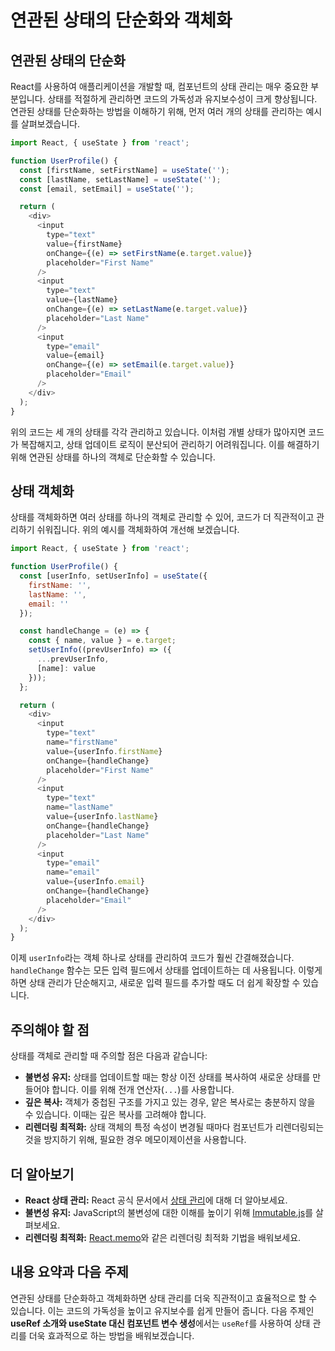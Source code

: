 # 연관된 상태의 단순화와 객체화

## 연관된 상태의 단순화

React를 사용하여 애플리케이션을 개발할 때, 컴포넌트의 상태 관리는 매우 중요한 부분입니다. 상태를 적절하게 관리하면 코드의 가독성과 유지보수성이 크게 향상됩니다. 연관된 상태를 단순화하는 방법을 이해하기 위해, 먼저 여러 개의 상태를 관리하는 예시를 살펴보겠습니다.

```javascript
import React, { useState } from 'react';

function UserProfile() {
  const [firstName, setFirstName] = useState('');
  const [lastName, setLastName] = useState('');
  const [email, setEmail] = useState('');

  return (
    <div>
      <input
        type="text"
        value={firstName}
        onChange={(e) => setFirstName(e.target.value)}
        placeholder="First Name"
      />
      <input
        type="text"
        value={lastName}
        onChange={(e) => setLastName(e.target.value)}
        placeholder="Last Name"
      />
      <input
        type="email"
        value={email}
        onChange={(e) => setEmail(e.target.value)}
        placeholder="Email"
      />
    </div>
  );
}
```

위의 코드는 세 개의 상태를 각각 관리하고 있습니다. 이처럼 개별 상태가 많아지면 코드가 복잡해지고, 상태 업데이트 로직이 분산되어 관리하기 어려워집니다. 이를 해결하기 위해 연관된 상태를 하나의 객체로 단순화할 수 있습니다.

## 상태 객체화

상태를 객체화하면 여러 상태를 하나의 객체로 관리할 수 있어, 코드가 더 직관적이고 관리하기 쉬워집니다. 위의 예시를 객체화하여 개선해 보겠습니다.

```javascript
import React, { useState } from 'react';

function UserProfile() {
  const [userInfo, setUserInfo] = useState({
    firstName: '',
    lastName: '',
    email: ''
  });

  const handleChange = (e) => {
    const { name, value } = e.target;
    setUserInfo((prevUserInfo) => ({
      ...prevUserInfo,
      [name]: value
    }));
  };

  return (
    <div>
      <input
        type="text"
        name="firstName"
        value={userInfo.firstName}
        onChange={handleChange}
        placeholder="First Name"
      />
      <input
        type="text"
        name="lastName"
        value={userInfo.lastName}
        onChange={handleChange}
        placeholder="Last Name"
      />
      <input
        type="email"
        name="email"
        value={userInfo.email}
        onChange={handleChange}
        placeholder="Email"
      />
    </div>
  );
}
```

이제 `userInfo`라는 객체 하나로 상태를 관리하여 코드가 훨씬 간결해졌습니다. `handleChange` 함수는 모든 입력 필드에서 상태를 업데이트하는 데 사용됩니다. 이렇게 하면 상태 관리가 단순해지고, 새로운 입력 필드를 추가할 때도 더 쉽게 확장할 수 있습니다.

## 주의해야 할 점

상태를 객체로 관리할 때 주의할 점은 다음과 같습니다:
- **불변성 유지:** 상태를 업데이트할 때는 항상 이전 상태를 복사하여 새로운 상태를 만들어야 합니다. 이를 위해 전개 연산자(`...`)를 사용합니다.
- **깊은 복사:** 객체가 중첩된 구조를 가지고 있는 경우, 얕은 복사로는 충분하지 않을 수 있습니다. 이때는 깊은 복사를 고려해야 합니다.
- **리렌더링 최적화:** 상태 객체의 특정 속성이 변경될 때마다 컴포넌트가 리렌더링되는 것을 방지하기 위해, 필요한 경우 메모이제이션을 사용합니다.

## 더 알아보기

- **React 상태 관리:** React 공식 문서에서 [상태 관리](https://react.dev)에 대해 더 알아보세요.
- **불변성 유지:** JavaScript의 불변성에 대한 이해를 높이기 위해 [Immutable.js](https://immutable-js.github.io/immutable-js/)를 살펴보세요.
- **리렌더링 최적화:** [React.memo](https://react.dev)와 같은 리렌더링 최적화 기법을 배워보세요.

## 내용 요약과 다음 주제

연관된 상태를 단순화하고 객체화하면 상태 관리를 더욱 직관적이고 효율적으로 할 수 있습니다. 이는 코드의 가독성을 높이고 유지보수를 쉽게 만들어 줍니다. 다음 주제인 **useRef 소개와 useState 대신 컴포넌트 변수 생성**에서는 `useRef`를 사용하여 상태 관리를 더욱 효과적으로 하는 방법을 배워보겠습니다.